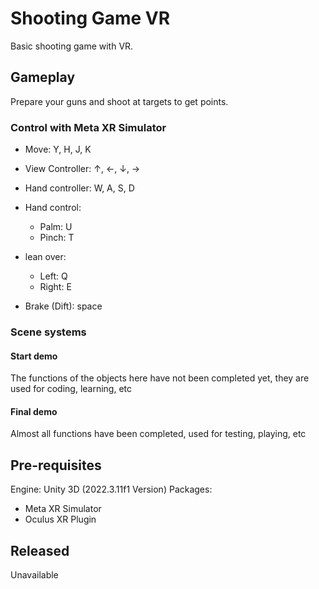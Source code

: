 # Shooting Game VR
Basic shooting game with VR.

## Gameplay
Prepare your guns and shoot at targets to get points.


### Control with Meta XR Simulator 
- Move: Y, H, J, K
- View Controller: ↑, ←, ↓, →
- Hand controller: W, A, S, D
- Hand control: 
  + Palm: U
  + Pinch: T
- lean over:
  + Left: Q
  + Right: E
    
- Brake (Dift): space

### Scene systems
#### Start demo
The functions of the objects here have not been completed yet, they are used for coding, learning, etc
#### Final demo
Almost all functions have been completed, used for testing, playing, etc

## Pre-requisites
Engine: Unity 3D (2022.3.11f1 Version)
Packages:
- Meta XR Simulator
- Oculus XR Plugin
  

## Released
Unavailable
